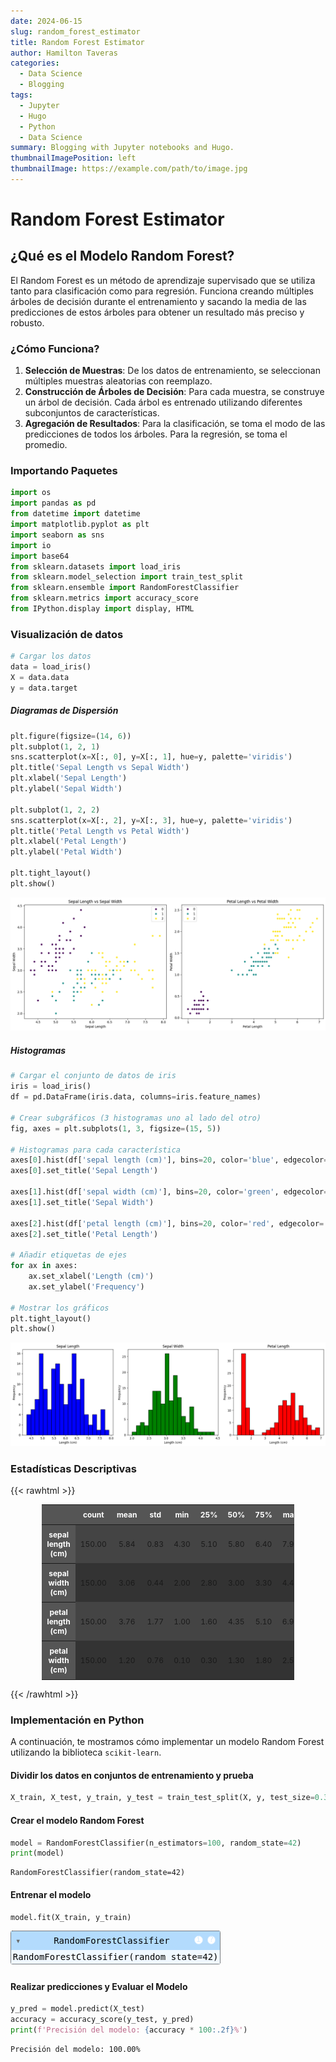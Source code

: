 ```yaml
---
date: 2024-06-15
slug: random_forest_estimator
title: Random Forest Estimator
author: Hamilton Taveras
categories:
  - Data Science
  - Blogging
tags:
  - Jupyter
  - Hugo
  - Python
  - Data Science
summary: Blogging with Jupyter notebooks and Hugo.
thumbnailImagePosition: left
thumbnailImage: https://example.com/path/to/image.jpg
---
```

# Random Forest Estimator


## ¿Qué es el Modelo Random Forest?

El Random Forest es un método de aprendizaje supervisado que se utiliza tanto para clasificación como para regresión. Funciona creando múltiples árboles de decisión durante el entrenamiento y sacando la media de las predicciones de estos árboles para obtener un resultado más preciso y robusto.

### ¿Cómo Funciona?

1. **Selección de Muestras**: De los datos de entrenamiento, se seleccionan múltiples muestras aleatorias con reemplazo.
2. **Construcción de Árboles de Decisión**: Para cada muestra, se construye un árbol de decisión. Cada árbol es entrenado utilizando diferentes subconjuntos de características.
3. **Agregación de Resultados**: Para la clasificación, se toma el modo de las predicciones de todos los árboles. Para la regresión, se toma el promedio.

### Importando Paquetes


```python
import os
import pandas as pd
from datetime import datetime
import matplotlib.pyplot as plt
import seaborn as sns
import io
import base64
from sklearn.datasets import load_iris
from sklearn.model_selection import train_test_split
from sklearn.ensemble import RandomForestClassifier
from sklearn.metrics import accuracy_score
from IPython.display import display, HTML
```

### Visualización de datos


```python
# Cargar los datos
data = load_iris()
X = data.data
y = data.target
```

##### Diagramas de Dispersión


```python
plt.figure(figsize=(14, 6))
plt.subplot(1, 2, 1)
sns.scatterplot(x=X[:, 0], y=X[:, 1], hue=y, palette='viridis')
plt.title('Sepal Length vs Sepal Width')
plt.xlabel('Sepal Length')
plt.ylabel('Sepal Width')

plt.subplot(1, 2, 2)
sns.scatterplot(x=X[:, 2], y=X[:, 3], hue=y, palette='viridis')
plt.title('Petal Length vs Petal Width')
plt.xlabel('Petal Length')
plt.ylabel('Petal Width')

plt.tight_layout()
plt.show()
```

    
![png](https://github.com/htv399/hamiltontaveras.github.io/blob/main/content/posts/2024/06/post_with_jupyter/output_9_0.png)
    


##### Histogramas


```python
# Cargar el conjunto de datos de iris
iris = load_iris()
df = pd.DataFrame(iris.data, columns=iris.feature_names)

# Crear subgráficos (3 histogramas uno al lado del otro)
fig, axes = plt.subplots(1, 3, figsize=(15, 5))

# Histogramas para cada característica
axes[0].hist(df['sepal length (cm)'], bins=20, color='blue', edgecolor='black')
axes[0].set_title('Sepal Length')

axes[1].hist(df['sepal width (cm)'], bins=20, color='green', edgecolor='black')
axes[1].set_title('Sepal Width')

axes[2].hist(df['petal length (cm)'], bins=20, color='red', edgecolor='black')
axes[2].set_title('Petal Length')

# Añadir etiquetas de ejes
for ax in axes:
    ax.set_xlabel('Length (cm)')
    ax.set_ylabel('Frequency')

# Mostrar los gráficos
plt.tight_layout()
plt.show()
```

    
![png](https://github.com/htv399/hamiltontaveras.github.io/blob/main/content/posts/2024/06/post_with_jupyter/output_11_0.png)    


### Estadísticas Descriptivas

{{< rawhtml >}}

<style>
  .dataframe {
    font-size: 12px;
    width: 80%;
    margin: auto;
    border-collapse: collapse;
  }
  .dataframe th, .dataframe td {
    padding: 8px;
    text-align: center;
  }
  .dataframe tr:nth-child(even) {
    background-color: #333;
  }
  .dataframe tr:nth-child(odd) {
    background-color: #444;
  }
  .dataframe th {
    background-color: #555;
    color: white;
    text-align: center;
  }
  .dataframe thead th {
    text-align: center;
  }
</style>


<!--
```python
# Cargar el conjunto de datos de iris
iris = load_iris()
df = pd.DataFrame(iris.data, columns=iris.feature_names)

# Calcular estadísticas descriptivas y transponer para un formato más legible
descriptive_stats = df.describe().transpose()

# Redondear los valores a 2 decimales
descriptive_stats_rounded = descriptive_stats.round(2)

# Convertir la tabla a HTML con estilo
html_table = descriptive_stats_rounded.to_html(classes='table table-striped table-bordered', border=0, float_format="{:.2f}".format)

# Mostrar la tabla HTML en el Jupyter Notebook
display(HTML(html_table))
```
-->

<table class="dataframe table table-striped table-bordered">
  <thead>
    <tr style="text-align: right;">
      <th></th>
      <th>count</th>
      <th>mean</th>
      <th>std</th>
      <th>min</th>
      <th>25%</th>
      <th>50%</th>
      <th>75%</th>
      <th>max</th>
    </tr>
  </thead>
  <tbody>
    <tr>
      <th>sepal length (cm)</th>
      <td>150.00</td>
      <td>5.84</td>
      <td>0.83</td>
      <td>4.30</td>
      <td>5.10</td>
      <td>5.80</td>
      <td>6.40</td>
      <td>7.90</td>
    </tr>
    <tr>
      <th>sepal width (cm)</th>
      <td>150.00</td>
      <td>3.06</td>
      <td>0.44</td>
      <td>2.00</td>
      <td>2.80</td>
      <td>3.00</td>
      <td>3.30</td>
      <td>4.40</td>
    </tr>
    <tr>
      <th>petal length (cm)</th>
      <td>150.00</td>
      <td>3.76</td>
      <td>1.77</td>
      <td>1.00</td>
      <td>1.60</td>
      <td>4.35</td>
      <td>5.10</td>
      <td>6.90</td>
    </tr>
    <tr>
      <th>petal width (cm)</th>
      <td>150.00</td>
      <td>1.20</td>
      <td>0.76</td>
      <td>0.10</td>
      <td>0.30</td>
      <td>1.30</td>
      <td>1.80</td>
      <td>2.50</td>
    </tr>
  </tbody>
</table>


{{< /rawhtml >}}

### Implementación en Python

A continuación, te mostramos cómo implementar un modelo Random Forest utilizando la biblioteca `scikit-learn`.


#### Dividir los datos en conjuntos de entrenamiento y prueba


```python
X_train, X_test, y_train, y_test = train_test_split(X, y, test_size=0.3, random_state=42)
```

#### Crear el modelo Random Forest


```python
model = RandomForestClassifier(n_estimators=100, random_state=42)
print(model)
```

    RandomForestClassifier(random_state=42)
    

#### Entrenar el modelo


```python
model.fit(X_train, y_train)
```

<style>#sk-container-id-6 {
  /* Definition of color scheme common for light and dark mode */
  --sklearn-color-text: black;
  --sklearn-color-line: gray;
  /* Definition of color scheme for unfitted estimators */
  --sklearn-color-unfitted-level-0: #fff5e6;
  --sklearn-color-unfitted-level-1: #f6e4d2;
  --sklearn-color-unfitted-level-2: #ffe0b3;
  --sklearn-color-unfitted-level-3: chocolate;
  /* Definition of color scheme for fitted estimators */
  --sklearn-color-fitted-level-0: #f0f8ff;
  --sklearn-color-fitted-level-1: #d4ebff;
  --sklearn-color-fitted-level-2: #b3dbfd;
  --sklearn-color-fitted-level-3: cornflowerblue;

  /* Specific color for light theme */
  --sklearn-color-text-on-default-background: var(--sg-text-color, var(--theme-code-foreground, var(--jp-content-font-color1, black)));
  --sklearn-color-background: var(--sg-background-color, var(--theme-background, var(--jp-layout-color0, white)));
  --sklearn-color-border-box: var(--sg-text-color, var(--theme-code-foreground, var(--jp-content-font-color1, black)));
  --sklearn-color-icon: #696969;

  @media (prefers-color-scheme: dark) {
    /* Redefinition of color scheme for dark theme */
    --sklearn-color-text-on-default-background: var(--sg-text-color, var(--theme-code-foreground, var(--jp-content-font-color1, white)));
    --sklearn-color-background: var(--sg-background-color, var(--theme-background, var(--jp-layout-color0, #111)));
    --sklearn-color-border-box: var(--sg-text-color, var(--theme-code-foreground, var(--jp-content-font-color1, white)));
    --sklearn-color-icon: #878787;
  }
}

#sk-container-id-6 {
  color: var(--sklearn-color-text);
}

#sk-container-id-6 pre {
  padding: 0;
}

#sk-container-id-6 input.sk-hidden--visually {
  border: 0;
  clip: rect(1px 1px 1px 1px);
  clip: rect(1px, 1px, 1px, 1px);
  height: 1px;
  margin: -1px;
  overflow: hidden;
  padding: 0;
  position: absolute;
  width: 1px;
}

#sk-container-id-6 div.sk-dashed-wrapped {
  border: 1px dashed var(--sklearn-color-line);
  margin: 0 0.4em 0.5em 0.4em;
  box-sizing: border-box;
  padding-bottom: 0.4em;
  background-color: var(--sklearn-color-background);
}

#sk-container-id-6 div.sk-container {
  /* jupyter's `normalize.less` sets `[hidden] { display: none; }`
     but bootstrap.min.css set `[hidden] { display: none !important; }`
     so we also need the `!important` here to be able to override the
     default hidden behavior on the sphinx rendered scikit-learn.org.
     See: https://github.com/scikit-learn/scikit-learn/issues/21755 */
  display: inline-block !important;
  position: relative;
}

#sk-container-id-6 div.sk-text-repr-fallback {
  display: none;
}

div.sk-parallel-item,
div.sk-serial,
div.sk-item {
  /* draw centered vertical line to link estimators */
  background-image: linear-gradient(var(--sklearn-color-text-on-default-background), var(--sklearn-color-text-on-default-background));
  background-size: 2px 100%;
  background-repeat: no-repeat;
  background-position: center center;
}

/* Parallel-specific style estimator block */

#sk-container-id-6 div.sk-parallel-item::after {
  content: "";
  width: 100%;
  border-bottom: 2px solid var(--sklearn-color-text-on-default-background);
  flex-grow: 1;
}

#sk-container-id-6 div.sk-parallel {
  display: flex;
  align-items: stretch;
  justify-content: center;
  background-color: var(--sklearn-color-background);
  position: relative;
}

#sk-container-id-6 div.sk-parallel-item {
  display: flex;
  flex-direction: column;
}

#sk-container-id-6 div.sk-parallel-item:first-child::after {
  align-self: flex-end;
  width: 50%;
}

#sk-container-id-6 div.sk-parallel-item:last-child::after {
  align-self: flex-start;
  width: 50%;
}

#sk-container-id-6 div.sk-parallel-item:only-child::after {
  width: 0;
}

/* Serial-specific style estimator block */

#sk-container-id-6 div.sk-serial {
  display: flex;
  flex-direction: column;
  align-items: center;
  background-color: var(--sklearn-color-background);
  padding-right: 1em;
  padding-left: 1em;
}


/* Toggleable style: style used for estimator/Pipeline/ColumnTransformer box that is
clickable and can be expanded/collapsed.
- Pipeline and ColumnTransformer use this feature and define the default style
- Estimators will overwrite some part of the style using the `sk-estimator` class
*/

/* Pipeline and ColumnTransformer style (default) */

#sk-container-id-6 div.sk-toggleable {
  /* Default theme specific background. It is overwritten whether we have a
  specific estimator or a Pipeline/ColumnTransformer */
  background-color: var(--sklearn-color-background);
}

/* Toggleable label */
#sk-container-id-6 label.sk-toggleable__label {
  cursor: pointer;
  display: block;
  width: 100%;
  margin-bottom: 0;
  padding: 0.5em;
  box-sizing: border-box;
  text-align: center;
}

#sk-container-id-6 label.sk-toggleable__label-arrow:before {
  /* Arrow on the left of the label */
  content: "▸";
  float: left;
  margin-right: 0.25em;
  color: var(--sklearn-color-icon);
}

#sk-container-id-6 label.sk-toggleable__label-arrow:hover:before {
  color: var(--sklearn-color-text);
}

/* Toggleable content - dropdown */

#sk-container-id-6 div.sk-toggleable__content {
  max-height: 0;
  max-width: 0;
  overflow: hidden;
  text-align: left;
  /* unfitted */
  background-color: var(--sklearn-color-unfitted-level-0);
}

#sk-container-id-6 div.sk-toggleable__content.fitted {
  /* fitted */
  background-color: var(--sklearn-color-fitted-level-0);
}

#sk-container-id-6 div.sk-toggleable__content pre {
  margin: 0.2em;
  border-radius: 0.25em;
  color: var(--sklearn-color-text);
  /* unfitted */
  background-color: var(--sklearn-color-unfitted-level-0);
}

#sk-container-id-6 div.sk-toggleable__content.fitted pre {
  /* unfitted */
  background-color: var(--sklearn-color-fitted-level-0);
}

#sk-container-id-6 input.sk-toggleable__control:checked~div.sk-toggleable__content {
  /* Expand drop-down */
  max-height: 200px;
  max-width: 100%;
  overflow: auto;
}

#sk-container-id-6 input.sk-toggleable__control:checked~label.sk-toggleable__label-arrow:before {
  content: "▾";
}

/* Pipeline/ColumnTransformer-specific style */

#sk-container-id-6 div.sk-label input.sk-toggleable__control:checked~label.sk-toggleable__label {
  color: var(--sklearn-color-text);
  background-color: var(--sklearn-color-unfitted-level-2);
}

#sk-container-id-6 div.sk-label.fitted input.sk-toggleable__control:checked~label.sk-toggleable__label {
  background-color: var(--sklearn-color-fitted-level-2);
}

/* Estimator-specific style */

/* Colorize estimator box */
#sk-container-id-6 div.sk-estimator input.sk-toggleable__control:checked~label.sk-toggleable__label {
  /* unfitted */
  background-color: var(--sklearn-color-unfitted-level-2);
}

#sk-container-id-6 div.sk-estimator.fitted input.sk-toggleable__control:checked~label.sk-toggleable__label {
  /* fitted */
  background-color: var(--sklearn-color-fitted-level-2);
}

#sk-container-id-6 div.sk-label label.sk-toggleable__label,
#sk-container-id-6 div.sk-label label {
  /* The background is the default theme color */
  color: var(--sklearn-color-text-on-default-background);
}

/* On hover, darken the color of the background */
#sk-container-id-6 div.sk-label:hover label.sk-toggleable__label {
  color: var(--sklearn-color-text);
  background-color: var(--sklearn-color-unfitted-level-2);
}

/* Label box, darken color on hover, fitted */
#sk-container-id-6 div.sk-label.fitted:hover label.sk-toggleable__label.fitted {
  color: var(--sklearn-color-text);
  background-color: var(--sklearn-color-fitted-level-2);
}

/* Estimator label */

#sk-container-id-6 div.sk-label label {
  font-family: monospace;
  font-weight: bold;
  display: inline-block;
  line-height: 1.2em;
}

#sk-container-id-6 div.sk-label-container {
  text-align: center;
}

/* Estimator-specific */
#sk-container-id-6 div.sk-estimator {
  font-family: monospace;
  border: 1px dotted var(--sklearn-color-border-box);
  border-radius: 0.25em;
  box-sizing: border-box;
  margin-bottom: 0.5em;
  /* unfitted */
  background-color: var(--sklearn-color-unfitted-level-0);
}

#sk-container-id-6 div.sk-estimator.fitted {
  /* fitted */
  background-color: var(--sklearn-color-fitted-level-0);
}

/* on hover */
#sk-container-id-6 div.sk-estimator:hover {
  /* unfitted */
  background-color: var(--sklearn-color-unfitted-level-2);
}

#sk-container-id-6 div.sk-estimator.fitted:hover {
  /* fitted */
  background-color: var(--sklearn-color-fitted-level-2);
}

/* Specification for estimator info (e.g. "i" and "?") */

/* Common style for "i" and "?" */

.sk-estimator-doc-link,
a:link.sk-estimator-doc-link,
a:visited.sk-estimator-doc-link {
  float: right;
  font-size: smaller;
  line-height: 1em;
  font-family: monospace;
  background-color: var(--sklearn-color-background);
  border-radius: 1em;
  height: 1em;
  width: 1em;
  text-decoration: none !important;
  margin-left: 1ex;
  /* unfitted */
  border: var(--sklearn-color-unfitted-level-1) 1pt solid;
  color: var(--sklearn-color-unfitted-level-1);
}

.sk-estimator-doc-link.fitted,
a:link.sk-estimator-doc-link.fitted,
a:visited.sk-estimator-doc-link.fitted {
  /* fitted */
  border: var(--sklearn-color-fitted-level-1) 1pt solid;
  color: var(--sklearn-color-fitted-level-1);
}

/* On hover */
div.sk-estimator:hover .sk-estimator-doc-link:hover,
.sk-estimator-doc-link:hover,
div.sk-label-container:hover .sk-estimator-doc-link:hover,
.sk-estimator-doc-link:hover {
  /* unfitted */
  background-color: var(--sklearn-color-unfitted-level-3);
  color: var(--sklearn-color-background);
  text-decoration: none;
}

div.sk-estimator.fitted:hover .sk-estimator-doc-link.fitted:hover,
.sk-estimator-doc-link.fitted:hover,
div.sk-label-container:hover .sk-estimator-doc-link.fitted:hover,
.sk-estimator-doc-link.fitted:hover {
  /* fitted */
  background-color: var(--sklearn-color-fitted-level-3);
  color: var(--sklearn-color-background);
  text-decoration: none;
}

/* Span, style for the box shown on hovering the info icon */
.sk-estimator-doc-link span {
  display: none;
  z-index: 9999;
  position: relative;
  font-weight: normal;
  right: .2ex;
  padding: .5ex;
  margin: .5ex;
  width: min-content;
  min-width: 20ex;
  max-width: 50ex;
  color: var(--sklearn-color-text);
  box-shadow: 2pt 2pt 4pt #999;
  /* unfitted */
  background: var(--sklearn-color-unfitted-level-0);
  border: .5pt solid var(--sklearn-color-unfitted-level-3);
}

.sk-estimator-doc-link.fitted span {
  /* fitted */
  background: var(--sklearn-color-fitted-level-0);
  border: var(--sklearn-color-fitted-level-3);
}

.sk-estimator-doc-link:hover span {
  display: block;
}

/* "?"-specific style due to the `<a>` HTML tag */

#sk-container-id-6 a.estimator_doc_link {
  float: right;
  font-size: 1rem;
  line-height: 1em;
  font-family: monospace;
  background-color: var(--sklearn-color-background);
  border-radius: 1rem;
  height: 1rem;
  width: 1rem;
  text-decoration: none;
  /* unfitted */
  color: var(--sklearn-color-unfitted-level-1);
  border: var(--sklearn-color-unfitted-level-1) 1pt solid;
}

#sk-container-id-6 a.estimator_doc_link.fitted {
  /* fitted */
  border: var(--sklearn-color-fitted-level-1) 1pt solid;
  color: var(--sklearn-color-fitted-level-1);
}

/* On hover */
#sk-container-id-6 a.estimator_doc_link:hover {
  /* unfitted */
  background-color: var(--sklearn-color-unfitted-level-3);
  color: var(--sklearn-color-background);
  text-decoration: none;
}

#sk-container-id-6 a.estimator_doc_link.fitted:hover {
  /* fitted */
  background-color: var(--sklearn-color-fitted-level-3);
}
</style><div id="sk-container-id-6" class="sk-top-container"><div class="sk-text-repr-fallback"><pre>RandomForestClassifier(random_state=42)</pre><b>In a Jupyter environment, please rerun this cell to show the HTML representation or trust the notebook. <br />On GitHub, the HTML representation is unable to render, please try loading this page with nbviewer.org.</b></div><div class="sk-container" hidden><div class="sk-item"><div class="sk-estimator fitted sk-toggleable"><input class="sk-toggleable__control sk-hidden--visually" id="sk-estimator-id-6" type="checkbox" checked><label for="sk-estimator-id-6" class="sk-toggleable__label fitted sk-toggleable__label-arrow fitted">&nbsp;&nbsp;RandomForestClassifier<a class="sk-estimator-doc-link fitted" rel="noreferrer" target="_blank" href="https://scikit-learn.org/1.4/modules/generated/sklearn.ensemble.RandomForestClassifier.html">?<span>Documentation for RandomForestClassifier</span></a><span class="sk-estimator-doc-link fitted">i<span>Fitted</span></span></label><div class="sk-toggleable__content fitted"><pre>RandomForestClassifier(random_state=42)</pre></div> </div></div></div></div>



#### Realizar predicciones y Evaluar el Modelo


```python
y_pred = model.predict(X_test)
accuracy = accuracy_score(y_test, y_pred)
print(f'Precisión del modelo: {accuracy * 100:.2f}%')
```

    Precisión del modelo: 100.00%
    
